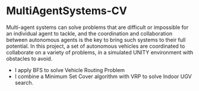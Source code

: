 # MultiAgentSystems-CV

Multi-agent systems can solve problems that are difficult or impossible for an individual agent to tackle, and the coordination and collaboration between autonomous agents is the key to bring such systems to their full potential. In this project, a set of autonomous vehicles are coordinated to collaborate on a variety of problems, in a simulated UNITY environment with obstacles to avoid. 
- I apply BFS to solve Vehicle Routing Problem 
- I combine a Minimum Set Cover algorithm with VRP to solve Indoor UGV search. 

